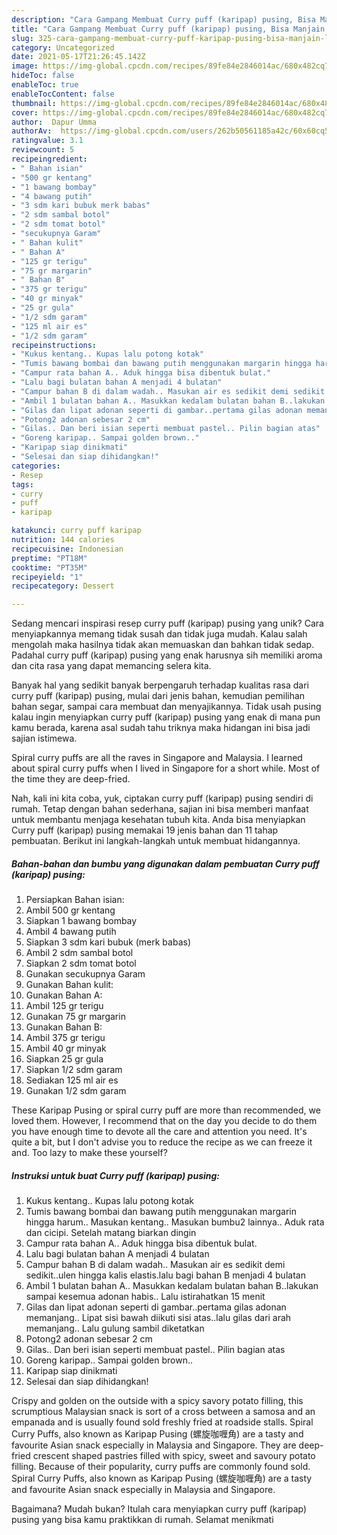 ```yaml
---
description: "Cara Gampang Membuat Curry puff (karipap) pusing, Bisa Manjain Lidah"
title: "Cara Gampang Membuat Curry puff (karipap) pusing, Bisa Manjain Lidah"
slug: 325-cara-gampang-membuat-curry-puff-karipap-pusing-bisa-manjain-lidah
category: Uncategorized
date: 2021-05-17T21:26:45.142Z
image: https://img-global.cpcdn.com/recipes/89fe84e2846014ac/680x482cq70/curry-puff-karipap-pusing-foto-resep-utama.jpg
hideToc: false
enableToc: true
enableTocContent: false
thumbnail: https://img-global.cpcdn.com/recipes/89fe84e2846014ac/680x482cq70/curry-puff-karipap-pusing-foto-resep-utama.jpg
cover: https://img-global.cpcdn.com/recipes/89fe84e2846014ac/680x482cq70/curry-puff-karipap-pusing-foto-resep-utama.jpg
author:  Dapur Umma
authorAv:  https://img-global.cpcdn.com/users/262b50561185a42c/60x60cq50/avatar.jpg
ratingvalue: 3.1
reviewcount: 5
recipeingredient:
- " Bahan isian"
- "500 gr kentang"
- "1 bawang bombay"
- "4 bawang putih"
- "3 sdm kari bubuk merk babas"
- "2 sdm sambal botol"
- "2 sdm tomat botol"
- "secukupnya Garam"
- " Bahan kulit"
- " Bahan A"
- "125 gr terigu"
- "75 gr margarin"
- " Bahan B"
- "375 gr terigu"
- "40 gr minyak"
- "25 gr gula"
- "1/2 sdm garam"
- "125 ml air es"
- "1/2 sdm garam"
recipeinstructions:
- "Kukus kentang.. Kupas lalu potong kotak"
- "Tumis bawang bombai dan bawang putih menggunakan margarin hingga harum.. Masukan kentang.. Masukan bumbu2 lainnya.. Aduk rata dan cicipi. Setelah matang biarkan dingin"
- "Campur rata bahan A.. Aduk hingga bisa dibentuk bulat."
- "Lalu bagi bulatan bahan A menjadi 4 bulatan"
- "Campur bahan B di dalam wadah.. Masukan air es sedikit demi sedikit..ulen hingga kalis elastis.lalu bagi bahan B menjadi 4 bulatan"
- "Ambil 1 bulatan bahan A.. Masukkan kedalam bulatan bahan B..lakukan sampai kesemua adonan habis.. Lalu istirahatkan 15 menit"
- "Gilas dan lipat adonan seperti di gambar..pertama gilas adonan memanjang.. Lipat sisi bawah diikuti sisi atas..lalu gilas dari arah memanjang.. Lalu gulung sambil diketatkan"
- "Potong2 adonan sebesar 2 cm"
- "Gilas.. Dan beri isian seperti membuat pastel.. Pilin bagian atas"
- "Goreng karipap.. Sampai golden brown.."
- "Karipap siap dinikmati"
- "Selesai dan siap dihidangkan!"
categories:
- Resep
tags:
- curry
- puff
- karipap

katakunci: curry puff karipap 
nutrition: 144 calories
recipecuisine: Indonesian
preptime: "PT18M"
cooktime: "PT35M"
recipeyield: "1"
recipecategory: Dessert

---
```



Sedang mencari inspirasi resep curry puff (karipap) pusing yang unik? Cara menyiapkannya memang tidak susah dan tidak juga mudah. Kalau salah mengolah maka hasilnya tidak akan memuaskan dan bahkan tidak sedap. Padahal curry puff (karipap) pusing yang enak harusnya sih memiliki aroma dan cita rasa yang dapat memancing selera kita.


Banyak hal yang sedikit banyak berpengaruh terhadap kualitas rasa dari curry puff (karipap) pusing, mulai dari jenis bahan, kemudian pemilihan bahan segar, sampai cara membuat dan menyajikannya. Tidak usah pusing kalau ingin menyiapkan curry puff (karipap) pusing yang enak di mana pun kamu berada, karena asal sudah tahu triknya maka hidangan ini bisa jadi sajian istimewa.

Spiral curry puffs are all the raves in Singapore and Malaysia. I learned about spiral curry puffs when I lived in Singapore for a short while. Most of the time they are deep-fried.


Nah, kali ini kita coba, yuk, ciptakan curry puff (karipap) pusing sendiri di rumah. Tetap dengan bahan sederhana, sajian ini bisa memberi manfaat untuk membantu menjaga kesehatan tubuh kita. Anda bisa menyiapkan Curry puff (karipap) pusing memakai 19 jenis bahan dan 11 tahap pembuatan. Berikut ini langkah-langkah untuk membuat hidangannya.

<!--inarticleads1-->

##### Bahan-bahan dan bumbu yang digunakan dalam pembuatan Curry puff (karipap) pusing:

1. Persiapkan  Bahan isian:
1. Ambil 500 gr kentang
1. Siapkan 1 bawang bombay
1. Ambil 4 bawang putih
1. Siapkan 3 sdm kari bubuk (merk babas)
1. Ambil 2 sdm sambal botol
1. Siapkan 2 sdm tomat botol
1. Gunakan secukupnya Garam
1. Gunakan  Bahan kulit:
1. Gunakan  Bahan A:
1. Ambil 125 gr terigu
1. Gunakan 75 gr margarin
1. Gunakan  Bahan B:
1. Ambil 375 gr terigu
1. Ambil 40 gr minyak
1. Siapkan 25 gr gula
1. Siapkan 1/2 sdm garam
1. Sediakan 125 ml air es
1. Gunakan 1/2 sdm garam


These Karipap Pusing or spiral curry puff are more than recommended, we loved them. However, I recommend that on the day you decide to do them you have enough time to devote all the care and attention you need. It&#39;s quite a bit, but I don&#39;t advise you to reduce the recipe as we can freeze it and. Too lazy to make these yourself? 

<!--inarticleads2-->

##### Instruksi untuk buat Curry puff (karipap) pusing:

1. Kukus kentang.. Kupas lalu potong kotak
1. Tumis bawang bombai dan bawang putih menggunakan margarin hingga harum.. Masukan kentang.. Masukan bumbu2 lainnya.. Aduk rata dan cicipi. Setelah matang biarkan dingin
1. Campur rata bahan A.. Aduk hingga bisa dibentuk bulat.
1. Lalu bagi bulatan bahan A menjadi 4 bulatan
1. Campur bahan B di dalam wadah.. Masukan air es sedikit demi sedikit..ulen hingga kalis elastis.lalu bagi bahan B menjadi 4 bulatan
1. Ambil 1 bulatan bahan A.. Masukkan kedalam bulatan bahan B..lakukan sampai kesemua adonan habis.. Lalu istirahatkan 15 menit
1. Gilas dan lipat adonan seperti di gambar..pertama gilas adonan memanjang.. Lipat sisi bawah diikuti sisi atas..lalu gilas dari arah memanjang.. Lalu gulung sambil diketatkan
1. Potong2 adonan sebesar 2 cm
1. Gilas.. Dan beri isian seperti membuat pastel.. Pilin bagian atas
1. Goreng karipap.. Sampai golden brown..
1. Karipap siap dinikmati
1. Selesai dan siap dihidangkan!

Crispy and golden on the outside with a spicy savory potato filling, this scrumptious Malaysian snack is sort of a cross between a samosa and an empanada and is usually found sold freshly fried at roadside stalls. Spiral Curry Puffs, also known as Karipap Pusing (螺旋咖喱角) are a tasty and favourite Asian snack especially in Malaysia and Singapore. They are deep-fried crescent shaped pastries filled with spicy, sweet and savoury potato filling. Because of their popularity, curry puffs are commonly found sold. Spiral Curry Puffs, also known as Karipap Pusing (螺旋咖喱角) are a tasty and favourite Asian snack especially in Malaysia and Singapore. 

Bagaimana? Mudah bukan? Itulah cara menyiapkan curry puff (karipap) pusing yang bisa kamu praktikkan di rumah. Selamat menikmati
